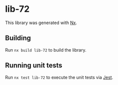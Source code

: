 # lib-72

This library was generated with [Nx](https://nx.dev).

## Building

Run `nx build lib-72` to build the library.

## Running unit tests

Run `nx test lib-72` to execute the unit tests via [Jest](https://jestjs.io).
